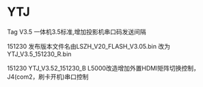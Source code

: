 # YTJ
Tag V3.5 一体机3.5标准,增加投影机串口码发送间隔

151230 发布版本文件名由LSZH_V20_FLASH_V3.05.bin  改为 YTJ_V3.5_151230_R.bin

151230 YTJ_V3.52_151230_B 	L5000改造增加外置HDMI矩阵切换控制，J4(com2，刷卡开机)串口控制